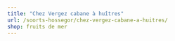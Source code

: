```yaml
---
title: "Chez Vergez cabane à huîtres"
url: /soorts-hossegor/chez-vergez-cabane-a-huitres/
shop: fruits de mer
---
```

